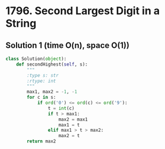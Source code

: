 # 1796. Second Largest Digit in a String

## Solution 1 (time O(n), space O(1))

```python
class Solution(object):
    def secondHighest(self, s):
        """
        :type s: str
        :rtype: int
        """
        max1, max2 = -1, -1
        for c in s:
            if ord('0') <= ord(c) <= ord('9'):
                t = int(c)
                if t > max1:
                    max2 = max1
                    max1 = t
                elif max1 > t > max2:
                    max2 = t
        return max2
```
